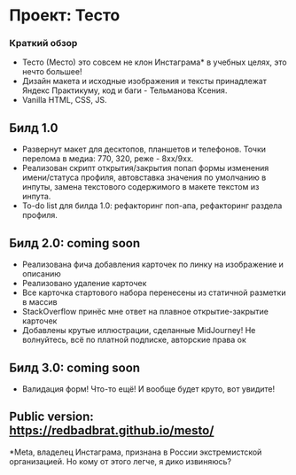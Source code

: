 # Проект: Тесто

### Краткий обзор

* Тесто (Место) это совсем не клон Инстаграма* в учебных целях, это нечто большее! 
* Дизайн макета и исходные изображения и тексты принадлежат Яндекс Практикуму, код и баги - Тельманова Ксения.
* Vanilla HTML, CSS, JS. 

## Билд 1.0

* Развернут макет для десктопов, планшетов и телефонов. Точки перелома в медиа: 770, 320, реже - 8хх/9хх. 
* Реализован скрипт открытия/закрытия попап формы изменения имени/статуса профиля, автовставка значения по умолчанию в инпуты, замена текстового содержимого в макете текстом из инпута. 
* To-do list для билда 1.0: рефакторинг поп-апа, рефакторинг раздела профиля.  

## Билд 2.0: coming soon 

* Реализована фича добавления карточек по линку на изображение и описанию
* Реализовано удаление карточек
* Все карточка стартового набора перенесены из статичной разметки в массив
* StackOverflow принёс мне ответ на плавное открытие-закрытие карточек
* Добавлены крутые иллюстрации, сделанные MidJourney! Не волнуйтесь, всё по платной подписке, авторские права ок

## Билд 3.0: coming soon 

* Валидация форм! Что-то ещё! И вообще будет круто, вот увидите! 

## Public version: https://redbadbrat.github.io/mesto/

*Meta, владелец Инстаграма, признана в России экстремистской организацией. Но кому от этого легче, я дико извиняюсь?